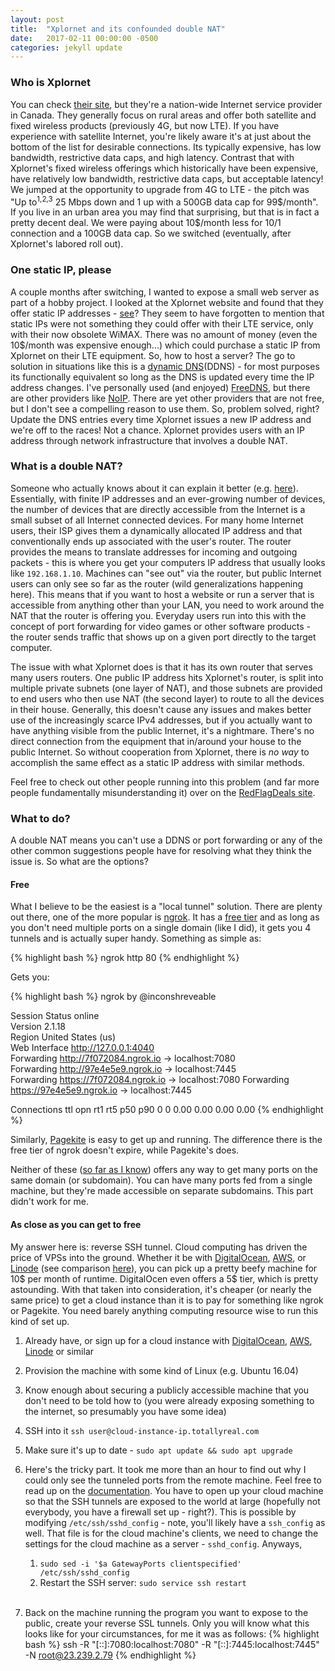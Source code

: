 ```yaml
---
layout: post
title:  "Xplornet and its confounded double NAT"
date:   2017-02-11 00:00:00 -0500
categories: jekyll update
---
```


### Who is Xplornet ###

You can check [their site](https://www.xplornet.com/who-we-are/), but they're a nation-wide Internet service provider in Canada. They generally focus on rural areas and offer both satellite and fixed wireless products (previously 4G, but now LTE). If you have experience with satellite Internet, you're likely aware it's at just about the bottom of the list for desirable connections. Its typically expensive, has low bandwidth, restrictive data caps, and high latency. Contrast that with Xplornet's fixed wireless offerings which historically have been expensive, have relatively low bandwidth, restrictive data caps, but acceptable latency! We jumped at the opportunity to upgrade from 4G to LTE - the pitch was "Up to<sup>1,2,3</sup> 25 Mbps down and 1 up with a 500GB data cap for 99$/month". If you live in an urban area you may find that surprising, but that is in fact a pretty decent deal. We were paying about 10$/month less for 10/1 connection and a 100GB data cap. So we switched (eventually, after Xplornet's labored roll out).

### One static IP, please ###

A couple months after switching, I wanted to expose a small web server as part of a hobby project. I looked at the Xplornet website and found that they offer static IP addresses - [see](https://www.xplornet.com/our-internet-packages/service-add-ons/static-ip-addresses/)? They seem to have forgotten to mention that static IPs were not something they could offer with their LTE service, only with their now obsolete WiMAX. There was no amount of money (even the 10$/month was expensive enough...) which could purchase a static IP from Xplornet on their LTE equipment. So, how to host a server? The go to solution in situations like this is a [dynamic DNS](https://en.wikipedia.org/wiki/Dynamic_DNS)(DDNS) - for most purposes its functionally equivalent so long as the DNS is updated every time the IP address changes. I've personally used (and enjoyed) [FreeDNS](https://freedns.afraid.org/), but there are other providers like [NoIP](http://www.noip.com/). There are yet other providers that are not free, but I don't see a compelling reason to use them. So, problem solved, right? Update the DNS entries every time Xplornet issues a new IP address and we're off to the races! Not a chance. Xplornet provides users with an IP address through network infrastructure that involves a double NAT.

### What is a double NAT? ###

Someone who actually knows about it can explain it better (e.g. [here](http://www.practicallynetworked.com/networking/fixing_double_nat.htm)). Essentially, with finite IP addresses and an ever-growing number of devices, the number of devices that are directly accessible from the Internet is a small subset of all Internet connected devices. For many home Internet users, their ISP gives them a dynamically allocated IP address and that conventionally ends up associated with the user's router. The router provides the means to translate addresses for incoming and outgoing packets - this is where you get your computers IP address that usually looks like `192.168.1.10`. Machines can "see out" via the router, but public Internet users can only see so far as the router (wild generalizations happening here). This means that if you want to host a website or run a server that is accessible from anything other than your LAN, you need to work around the NAT that the router is offering you. Everyday users run into this with the concept of port forwarding for video games or other software products - the router sends traffic that shows up on a given port directly to the target computer.

The issue with what Xplornet does is that it has its own router that serves many users routers. One public IP address hits Xplornet's router, is split into multiple private subnets (one layer of NAT), and those subnets are provided to end users who then use NAT (the second layer) to route to all the devices in their house. Generally, this doesn't cause any issues and makes better use of the increasingly scarce IPv4 addresses, but if you actually want to have anything visible from the public Internet, it's a nightmare. There's no direct connection from the equipment that in/around your house to the public Internet. So without cooperation from Xplornet, there is *no way* to accomplish the same effect as a static IP address with similar methods.

Feel free to check out other people running into this problem (and far more people fundamentally misunderstanding it) over on the [RedFlagDeals site](http://forums.redflagdeals.com/how-do-i-get-around-double-nat-network-situation-1857549/).


### What to do? ###

A double NAT means you can't use a DDNS or port forwarding or any of the other common suggestions people have for resolving what they think the issue is. So what are the options?

#### Free ####

What I believe to be the easiest is a "local tunnel" solution. There are plenty out there, one of the more popular is [ngrok](https://ngrok.com/). It has a [free tier](https://ngrok.com/product#pricing) and as long as you don't need multiple ports on a single domain (like I did), it gets you 4 tunnels and is actually super handy. Something as simple as:

{% highlight bash %}
ngrok http 80
{% endhighlight %}

Gets you:   

{% highlight bash %}
ngrok by @inconshreveable                                                 
                                                                          
Session Status                online                                      
Version                       2.1.18                                      
Region                        United States (us)                          
Web Interface                 http://127.0.0.1:4040                       
Forwarding                    http://7f072084.ngrok.io -> localhost:7080  
Forwarding                    http://97e4e5e9.ngrok.io -> localhost:7445  
Forwarding                    https://7f072084.ngrok.io -> localhost:7080 
Forwarding                    https://97e4e5e9.ngrok.io -> localhost:7445 
                                                                          
Connections                   ttl     opn     rt1     rt5     p50     p90 
                              0       0       0.00    0.00    0.00    0.00
{% endhighlight %}

Similarly, [Pagekite](https://pagekite.net/) is easy to get up and running. The difference there is the free tier of ngrok doesn't expire, while Pagekite's does.

Neither of these ([so far as I know](https://github.com/pagekite/PyPagekite/issues/59)) offers any way to get many ports on the same domain (or subdomain). You can have many ports fed from a single machine, but they're made accessible on separate subdomains. This part didn't work for me.

#### As close as you can get to free ####

My answer here is: reverse SSH tunnel. Cloud computing has driven the price of VPSs into the ground. Whether it be with [DigitalOcean](https://www.linode.com/), [AWS](https://aws.amazon.com/), or [Linode](https://www.linode.com/) (see comparison [here](https://joshtronic.com/2016/12/01/ten-dollar-showdown-linode-vs-digitalocean-vs-lightsail/)), you can pick up a pretty beefy machine for 10$ per month of runtime. DigitalOcen even offers a 5$ tier, which is pretty astounding. With that taken into consideration, it's cheaper (or nearly the same price) to get a cloud instance than it is to pay for something like ngrok or Pagekite. You need barely anything computing resource wise to run this kind of set up.

1. Already have, or sign up for a cloud instance with [DigitalOcean](https://www.linode.com/), [AWS](https://aws.amazon.com/), [Linode](https://www.linode.com/) or similar

1. Provision the machine with some kind of Linux (e.g. Ubuntu 16.04)

1. Know enough about securing a publicly accessible machine that you don't need to be told how to (you were already exposing something to the internet, so presumably you have some idea)

1. SSH into it `ssh user@cloud-instance-ip.totallyreal.com`

1. Make sure it's up to date - `sudo apt update && sudo apt upgrade`

1. Here's the tricky part. It took me more than an hour to find out why I could only see the tunneled ports from the remote machine. Feel free to read up on the [documentation](https://www.freebsd.org/cgi/man.cgi?sshd_config(5)). You have to open up your cloud machine so that the SSH tunnels are exposed to the world at large (hopefully not everybody, you have a firewall set up - right?). This is possible by modifying `/etc/ssh/sshd_config` - note, you'll likely have a `ssh_config` as well. That file is for the cloud machine's clients, we need to change the settings for the cloud machine as a server - `sshd_config`. Anyways,

    1. `sudo sed -i '$a GatewayPorts clientspecified' /etc/ssh/sshd_config`
    1. Restart the SSH server: `sudo service ssh restart` 
    <br><br>
    
1. Back on the machine running the program you want to expose to the public, create your reverse SSL tunnels. Only you will know what this looks like for your circumstances, for me it was as follows:
{% highlight bash %}
ssh -R "[::]:7080:localhost:7080" -R "[::]:7445:localhost:7445" -N root@23.239.2.79
{% endhighlight %}

